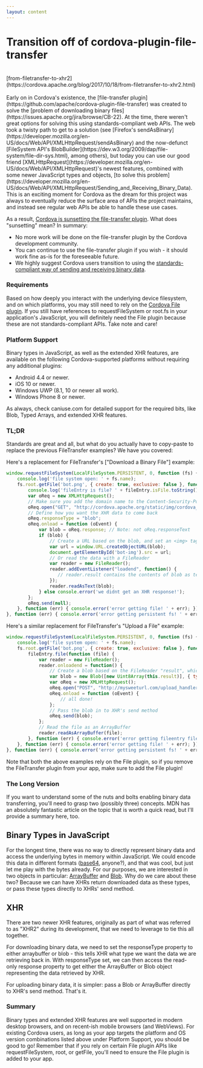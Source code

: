 ```yaml
---
layout: content
---
```


# Transition off of cordova-plugin-file-transfer
<br/>
[from-filetransfer-to-xhr2](https://cordova.apache.org/blog/2017/10/18/from-filetransfer-to-xhr2.html)
<br>
<br>
Early on in Cordova's existence, the [file-transfer plugin](https://github.com/apache/cordova-plugin-file-transfer) was created to solve the [problem of downloading binary files](https://issues.apache.org/jira/browse/CB-22). At the time, there weren't great options for solving this using standards-compliant web APIs. The web took a twisty path to get to a solution (see [Firefox's sendAsBinary](https://developer.mozilla.org/en-US/docs/Web/API/XMLHttpRequest/sendAsBinary) and the now-defunct [FileSystem API's BlobBuilder](https://dev.w3.org/2009/dap/file-system/file-dir-sys.html), among others), but today you can use our good friend [XMLHttpRequest](https://developer.mozilla.org/en-US/docs/Web/API/XMLHttpRequest)'s newest features, combined with some newer JavaScript types and objects, [to solve this problem](https://developer.mozilla.org/en-US/docs/Web/API/XMLHttpRequest/Sending_and_Receiving_Binary_Data). This is an exciting moment for Cordova as the dream for this project was always to eventually reduce the surface area of APIs the project maintains, and instead see regular web APIs be able to handle these use cases. 

As a result, [Cordova is sunsetting the file-transfer plugin](https://issues.apache.org/jira/browse/CB-13052). What does "sunsetting" mean? In summary:

* No more work will be done on the file-transfer plugin by the Cordova development community.
* You can continue to use the file-transfer plugin if you wish - it should work fine as-is for the foreseeable future.
* We highly suggest Cordova users transition to using the [standards-compliant way of sending and receiving binary data](https://developer.mozilla.org/en-US/docs/Web/API/XMLHttpRequest/Sending_and_Receiving_Binary_Data).

### Requirements
Based on how deeply you interact with the underlying device filesystem, and on which platforms, you may still need to rely on the [Cordova File plugin](https://github.com/apache/cordova-plugin-file). If you still have references to requestFileSystem or root.fs in your application's JavaScript, you will definitely need the File plugin because these are not standards-compliant APIs. Take note and care!

### Platform Support
Binary types in JavaScript, as well as the extended XHR features, are available on the following Cordova-supported platforms without requiring any additional plugins:

* Android 4.4 or newer.
* iOS 10 or newer.
* Windows UWP (8.1, 10 or newer all work).
* Windows Phone 8 or newer.

As always, check caniuse.com for detailed support for the required bits, like Blob, Typed Arrays, and extended XHR features.

### TL;DR
Standards are great and all, but what do you actually have to copy-paste to replace the previous FileTransfer examples? We have you covered:

Here's a replacement for FileTransfer's ["Download a Binary File"] example:

```js
window.requestFileSystem(LocalFileSystem.PERSISTENT, 0, function (fs) {
    console.log('file system open: ' + fs.name);
    fs.root.getFile('bot.png', { create: true, exclusive: false }, function (fileEntry) {
        console.log('fileEntry is file? ' + fileEntry.isFile.toString());
        var oReq = new XMLHttpRequest();
        // Make sure you add the domain name to the Content-Security-Policy <meta> element.
        oReq.open("GET", "http://cordova.apache.org/static/img/cordova_bot.png", true);
        // Define how you want the XHR data to come back
        oReq.responseType = "blob";
        oReq.onload = function (oEvent) {
            var blob = oReq.response; // Note: not oReq.responseText
            if (blob) {
                // Create a URL based on the blob, and set an <img> tag's src to it.
                var url = window.URL.createObjectURL(blob);
                document.getElementById('bot-img').src = url;
                // Or read the data with a FileReader
                var reader = new FileReader();
                reader.addEventListener("loadend", function() {
                   // reader.result contains the contents of blob as text
                });
                reader.readAsText(blob);
            } else console.error('we didnt get an XHR response!');
        };
        oReq.send(null);
    }, function (err) { console.error('error getting file! ' + err); });
}, function (err) { console.error('error getting persistent fs! ' + err); });
```

Here's a similar replacement for FileTransfer's "Upload a File" example:

```js
window.requestFileSystem(LocalFileSystem.PERSISTENT, 0, function (fs) {
    console.log('file system open: ' + fs.name);
    fs.root.getFile('bot.png', { create: true, exclusive: false }, function (fileEntry) {
        fileEntry.file(function (file) {
            var reader = new FileReader();
            reader.onloadend = function() {
                // Create a blob based on the FileReader "result", which we asked to be retrieved as an ArrayBuffer
                var blob = new Blob([new Uint8Array(this.result)], { type: "image/png" });
                var oReq = new XMLHttpRequest();
                oReq.open("POST", "http://mysweeturl.com/upload_handler", true);
                oReq.onload = function (oEvent) {
                    // all done!
                };
                // Pass the blob in to XHR's send method
                oReq.send(blob);
            };
            // Read the file as an ArrayBuffer
            reader.readAsArrayBuffer(file);
        }, function (err) { console.error('error getting fileentry file!' + err); });
    }, function (err) { console.error('error getting file! ' + err); });
}, function (err) { console.error('error getting persistent fs! ' + err); });
```

Note that both the above examples rely on the File plugin, so if you remove the FileTransfer plugin from your app, make sure to add the File plugin!

### The Long Version

If you want to understand some of the nuts and bolts enabling binary data transferring, you'll need to grasp two (possibly three) concepts. MDN has an absolutely fantastic article on the topic that is worth a quick read, but I'll provide a summary here, too.

## Binary Types in JavaScript
For the longest time, there was no way to directly represent binary data and access the underlying bytes in memory within JavaScript. We could encode this data in different formats ([base64](https://developer.mozilla.org/en-US/docs/Web/API/WindowBase64/Base64_encoding_and_decoding), anyone?), and that was cool, but just let me play with the bytes already. For our purposes, we are interested in two objects in particular: [ArrayBuffer](https://developer.mozilla.org/en-US/docs/Web/JavaScript/Typed_arrays) and [Blob](https://developer.mozilla.org/en-US/docs/Web/API/Blob). Why do we care about these two? Because we can have XHRs return downloaded data as these types, or pass these types directly to XHRs' send method.

## XHR
There are two newer XHR features, originally as part of what was referred to as "XHR2" during its development, that we need to leverage to tie this all together.

For downloading binary data, we need to set the responseType property to either arraybuffer or blob - this tells XHR what type we want the data we are retrieving back in. With responseType set, we can then access the read-only response property to get either the ArrayBuffer or Blob object representing the data retrieved by XHR.

For uploading binary data, it is simpler: pass a Blob or ArrayBuffer directly to XHR's send method. That's it.

### Summary
Binary types and extended XHR features are well supported in modern desktop browsers, and on recent-ish mobile browsers (and WebViews). For existing Cordova users, as long as your app targets the platform and OS version combinations listed above under Platform Support, you should be good to go! Remember that if you rely on certain File plugin APIs like requestFileSystem, root, or getFile, you'll need to ensure the File plugin is added to your app.